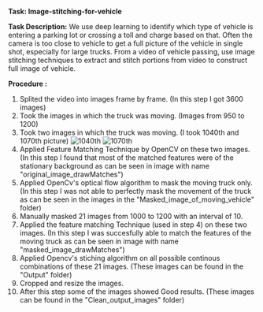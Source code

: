 **Task: Image-stitching-for-vehicle**

**Task Description:**
We use deep learning to identify which type of vehicle is entering a parking lot or crossing a toll and charge based on that. Often the camera is too close to vehicle to get a full picture of the vehicle in single shot, especially for large trucks. From a video of vehicle passing, use image stitching techniques to extract and stitch portions from video to construct full image of vehicle.

**Procedure :**
1. Splited the video into images frame by frame. (In this step I got 3600 images)
2. Took the images in which the truck was moving. (Images from 950 to 1200)
3. Took two images in which the truck was moving. (I took 1040th and 1070th picture)
![1040th](/Images/1040.jpg=250px)  ![1070th](Images/1070.jpg=250px)
4. Applied Feature Matching Technique by OpenCV on these two images. (In this step I found that most of the matched features were of the stationary background as can be seen in image with name "original_image_drawMatches")
5. Applied OpenCv's optical flow algorithm to mask the moving truck only. (In this step I was not able to perfectly mask the movement of the truck as can be seen in the images in the "Masked_image_of_moving_vehicle" folder)
6. Manually masked 21 images from 1000 to 1200 with an interval of 10.
7. Applied the feature matching Technique (used in step 4) on these two images. (In this step I was succesfully able to match the features of the moving truck as can be seen in image with name "masked_image_drawMatches")
8. Applied Opencv's stiching algorithm on all possible continous combinations of these 21 images. (These images can be found in the "Output" folder)
9. Cropped and resize the images.
10. After this step some of the images showed Good results. (These images can be found in the "Clean_output_images" folder)
